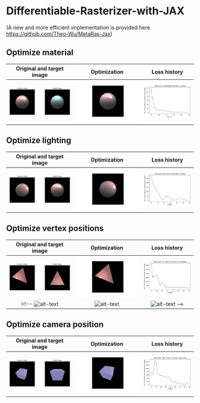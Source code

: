 # Differentiable-Rasterizer-with-JAX

(A new and more efficient implementation is provided here https://github.com/Theo-Wu/MetaRas-Jax)

## Optimize material

| Original and target image |  Optimization |  Loss history |
:-------------------------:|:-------------------------:|:-------------------------:
![alt-text](fig/optimize_material/optimize_material.png)  |  ![alt-text](fig/optimize_material/optimize_material.gif)  |  ![alt-text](fig/optimize_material/optimize_material_loss.png)

## Optimize lighting

| Original and target image |  Optimization |  Loss history |
:-------------------------:|:-------------------------:|:-------------------------:
![alt-text](fig/optimize_lighting/optimize_lighting.png)  |  ![alt-text](fig/optimize_lighting/optimize_lighting.gif)  |  ![alt-text](fig/optimize_lighting/optimize_lighting_loss.png)


## Optimize vertex positions

| Original and target image |  Optimization |  Loss history |
:-------------------------:|:-------------------------:|:-------------------------:
![alt-text](fig/triangle_mesh/optimize_vertices_triangle2.png)  |  ![alt-text](fig/triangle_mesh/optimize_vertices_triangle2.gif)  |  ![alt-text](fig/triangle_mesh/optimize_vertices_triangle_loss2.png)
<!-- ![alt-text](fig/cube_mesh/cube_mesh.png)  |  ![alt-text](fig/cube_mesh/cube-gaussian-mesh.gif)  |  ![alt-text](fig/cube_mesh/cube_mesh_loss.png) -->

## Optimize camera position

| Original and target image |  Optimization |  Loss history |
:-------------------------:|:-------------------------:|:-------------------------:
![alt-text](fig/cube_camera/optimize_camera2.png)  |  ![alt-text](fig/cube_camera/optimize_camera2.gif)  |  ![alt-text](fig/cube_camera/optimize_camera_loss2.png)

